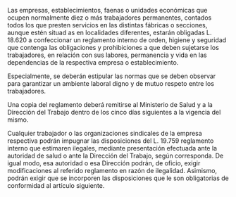 Las empresas, establecimientos, faenas o unidades económicas que ocupen normalmente diez o más trabajadores permanentes, contados todos los que presten servicios en las distintas fábricas o secciones, aunque estén situad as en localidades diferentes, estarán obligadas L. 18.620 a confeccionar un reglamento interno de orden, higiene y seguridad que contenga las obligaciones y prohibiciones a que deben sujetarse los trabajadores, en relación con sus labores, permanencia y vida en las dependencias de la respectiva empresa o establecimiento.

Especialmente, se deberán estipular las normas que se deben observar para garantizar un ambiente laboral digno y de mutuo respeto entre los trabajadores.

Una copia del reglamento deberá remitirse al Ministerio de Salud y a la Dirección del Trabajo dentro de los cinco días siguientes a la vigencia del mismo.

Cualquier trabajador o las organizaciones sindicales de la empresa respectiva podrán impugnar las disposiciones del L. 19.759 reglamento interno que estimaren ilegales, mediante presentación efectuada ante la autoridad de salud o ante la Dirección del Trabajo, según corresponda. De igual modo, esa autoridad o esa Dirección podrán, de oficio, exigir modificaciones al referido reglamento en razón de ilegalidad. Asimismo, podrán exigir que se incorporen las disposiciones que le son obligatorias de conformidad al artículo siguiente.